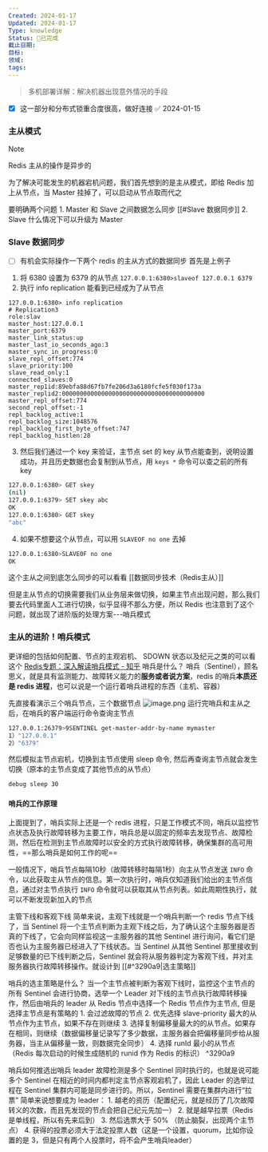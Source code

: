 ```yaml
---
Created: 2024-01-17
Updated: 2024-01-17
Type: knowledge
Status: 🎃已完成
截止日期: 
目标: 
领域: 
tags:
---
```

> 多机部署详解：解决机器出现意外情况的手段

- [x] 这一部分和分布式锁重合度很高，做好连接 ✅ 2024-01-15

### 主从模式
> [!note]
>Redis 主从的操作是异步的

为了解决可能发生的机器宕机问题，我们首先想到的是主从模式，即给 Redis 加上从节点，当 Master 挂掉了，可以启动从节点取而代之

要明确两个问题
	1. Master 和 Slave 之间数据怎么同步 [[#Slave 数据同步]]
	2. Slave 什么情况下可以升级为 Master

### Slave 数据同步
- [ ] 有机会实际操作一下两个 redis 的主从方式的数据同步
首先是上例子
1. 将 6380 设置为 6379 的从节点 `127.0.0.1:6380>slaveof 127.0.0.1 6379` 
2. 执行 info replication 能看到已经成为了从节点
```shell
127.0.0.1:6380> info replication
# Replication3 
role:slav
master_host:127.0.0.1
master_port:6379
master_link_status:up
master_last_io_seconds_ago:3
master_sync_in_progress:0
slave_repl_offset:774
slave_priority:100
slave_read_only:1
connected_slaves:0
master_rep1id:89ebfa88d67fb7fe206d3a6180fcfe5f030f173a
master_replid2:0000000000000000000000000000000000000000
master_repl_offset:774
second_repl_offset:-1
repl_backlog_active:1
repl_backlog_size:1048576
repl_backlog_first_byte_offset:747
repl_backlog_histlen:28
```
3. 然后我们通过一个 key 来验证，主节点 set 的 key 从节点能查到，说明设置成功，并且历史数据也会复制到从节点，用 `keys *` 命令可以查之前的所有 key
```Bash
127.0.0.1:6380> GET skey
(nil)
127.0.0.1:6379> SET skey abc
OK
127.0.0.1:6380> GET skey
"abc"
```
4. 如果不想要这个从节点，可以用 `SLAVEOF no one` 去掉
```Bash
127.0.0.1:6380>SLAVE0F no one
OK
```
这个主从之间到底怎么同步的可以看看 [[数据同步技术（Redis主从）]]

但是主从节点的切换需要我们从业务层来做切换，如果主节点出现问题，那么我们要去代码里面人工进行切换，似乎显得不那么方便，所以 Redis 也注意到了这个问题，就出现了进阶版的处理方案---哨兵模式

### 主从的进阶！哨兵模式
更详细的包括如何配置、节点的主观宕机、 SDOWN 状态以及纪元之类的可以看这个 [Redis专题：深入解读哨兵模式 - 知乎](https://zhuanlan.zhihu.com/p/354720754)
哨兵是什么？
	哨兵（Sentinel），顾名思义，就是具有监测能力、故障转义能力的**服务或者说方案**，redis 的哨兵**本质还是 redis 进程**，也可以说是一个运行着哨兵进程的东西（主机、容器）

先直接看演示三个哨兵节点，三个数据节点 ![image.png](https://obsidian-pic-1317906728.cos.ap-nanjing.myqcloud.com/obsidian/20240115230610.png)
运行完哨兵和主从之后，在哨兵的客户端运行命令查询主节点
```bash
127.0.0.1:26379>9SENTINEL get-master-addr-by-name mymaster
1）"127.0.0.1"
2）"6379"
```

然后模拟主节点宕机，切换到主节点使用 sleep 命令, 然后再查询主节点就会发生切换（原本的主节点变成了其他节点的从节点）
```bash
debug sleep 30
```

#### 哨兵的工作原理
上面提到了，哨兵实际上还是一个 redis 进程，只是工作模式不同，哨兵以监控节点状态及执行故障转移为主要工作，哨兵总是以固定的频率去发现节点、故障检测，然后在检测到主节点故障时以安全的方式执行故障转移，确保集群的高可用性，==那么哨兵是如何工作的呢==

一般情况下，哨兵节点每隔10秒（故障转移时每隔1秒）向主从节点发送 `INFO` 命令，以此获取主从节点的信息。第一次执行时，哨兵仅知道我们给出的主节点信息，通过对主节点执行 `INFO` 命令就可以获取其从节点列表。如此周期性执行，就可以不断发现新加入的节点

主管下线和客观下线
	简单来说，主观下线就是一个哨兵判断一个 redis 节点下线了，当 Sentinel 将一个主节点判断为主观下线之后，为了确认这个主服务器是否真的下线了，它会向同样监视这一主服务器的其他 Sentinel 进行询问，看它们是否也认为主服务器已经进入了下线状态。当 Sentinel 从其他 Sentinel 那里接收到足够数量的已下线判断之后，Sentinel 就会将从服务器判定为客观下线，并对主服务器执行故障转移操作。就设计到 [[#^3290a9|选主策略]]


哨兵的选主策略是什么？
	当一个主节点被判断为客观下线时，监控这个主节点的所有 Sentinel 会进行协商，选举一个 Leader 对下线的主节点执行故障转移操作，然后由哨兵的 leader 从 Redis 节点中选择一个 Redis 节点作为主节点, 但是选择主节点是有策略的
	1. 会过滤故障的节点
	2. 优先选择 slave-priority 最大的从节点作为主节点，如果不存在则继续
	3. 选择复制偏移量最大的的从节点。如果存在相同，则继续（数据偏移量记录写了多少数据，主服务器会把偏移量同步给从服务器，当主从偏移量一致，则数据完全同步）
	4. 选择 runId 最小的从节点（Redis 每次启动的时候生成随机的 runid 作为 Redis 的标识） ^3290a9

哨兵如何推选出哨兵 leader
	故障检测是多个 Sentinel 同时执行的，也就是说可能多个 Sentinel 在相近的时间内都判定主节点客观宕机了，因此 Leader 的选举过程在 Sentinel 集群内可能是同步进行的。所以，Sentinel 需要在集群内进行“拉票” 简单来说想要成为 leader：
	1. 越老的资历（配置纪元，就是经历了几次故障转义的次数，而且先发现的节点会把自己纪元先加一）
	2. 就是越早拉票（Redis 是单线程，所以有先来后到）
	3. 然后选票大于 50% （防止脑裂，出现两个主节点）
	4. 获得的投票必须大于法定投票人数（这是一个设置，quorum，比如你设置的是 3，但是只有两个人投票时，将不会产生哨兵leader）
